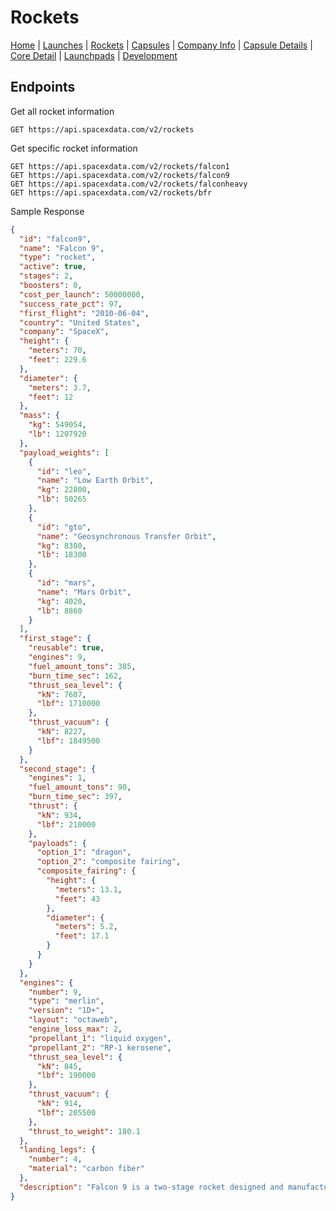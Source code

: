 # Rockets

[Home](https://github.com/r-spacex/SpaceX-API/blob/master/docs/home.md) | [Launches](https://github.com/r-spacex/SpaceX-API/blob/master/docs/launches.md) | [Rockets](https://github.com/r-spacex/SpaceX-API/blob/master/docs/rocket.md) | [Capsules](https://github.com/r-spacex/SpaceX-API/blob/master/docs/capsule.md) | [Company Info](https://github.com/r-spacex/SpaceX-API/blob/master/docs/company_info.md) | [Capsule Details](https://github.com/r-spacex/SpaceX-API/blob/master/docs/capsule_detail.md) | [Core Detail](https://github.com/r-spacex/SpaceX-API/blob/master/docs/core_detail.md) | [Launchpads](https://github.com/r-spacex/SpaceX-API/blob/master/docs/launchpad.md) | [Development](https://github.com/r-spacex/SpaceX-API/blob/master/docs/development.md)

## Endpoints
Get all rocket information
```http
GET https://api.spacexdata.com/v2/rockets
```

Get specific rocket information
```http
GET https://api.spacexdata.com/v2/rockets/falcon1
GET https://api.spacexdata.com/v2/rockets/falcon9
GET https://api.spacexdata.com/v2/rockets/falconheavy
GET https://api.spacexdata.com/v2/rockets/bfr
```

Sample Response
```json
{
  "id": "falcon9",
  "name": "Falcon 9",
  "type": "rocket",
  "active": true,
  "stages": 2,
  "boosters": 0,
  "cost_per_launch": 50000000,
  "success_rate_pct": 97,
  "first_flight": "2010-06-04",
  "country": "United States",
  "company": "SpaceX",
  "height": {
    "meters": 70,
    "feet": 229.6
  },
  "diameter": {
    "meters": 3.7,
    "feet": 12
  },
  "mass": {
    "kg": 549054,
    "lb": 1207920
  },
  "payload_weights": [
    {
      "id": "leo",
      "name": "Low Earth Orbit",
      "kg": 22800,
      "lb": 50265
    },
    {
      "id": "gto",
      "name": "Geosynchronous Transfer Orbit",
      "kg": 8300,
      "lb": 18300
    },
    {
      "id": "mars",
      "name": "Mars Orbit",
      "kg": 4020,
      "lb": 8860
    }
  ],
  "first_stage": {
    "reusable": true,
    "engines": 9,
    "fuel_amount_tons": 385,
    "burn_time_sec": 162,
    "thrust_sea_level": {
      "kN": 7607,
      "lbf": 1710000
    },
    "thrust_vacuum": {
      "kN": 8227,
      "lbf": 1849500
    }
  },
  "second_stage": {
    "engines": 1,
    "fuel_amount_tons": 90,
    "burn_time_sec": 397,
    "thrust": {
      "kN": 934,
      "lbf": 210000
    },
    "payloads": {
      "option_1": "dragon",
      "option_2": "composite fairing",
      "composite_fairing": {
        "height": {
          "meters": 13.1,
          "feet": 43
        },
        "diameter": {
          "meters": 5.2,
          "feet": 17.1
        }
      }
    }
  },
  "engines": {
    "number": 9,
    "type": "merlin",
    "version": "1D+",
    "layout": "octaweb",
    "engine_loss_max": 2,
    "propellant_1": "liquid oxygen",
    "propellant_2": "RP-1 kerosene",
    "thrust_sea_level": {
      "kN": 845,
      "lbf": 190000
    },
    "thrust_vacuum": {
      "kN": 914,
      "lbf": 205500
    },
    "thrust_to_weight": 180.1
  },
  "landing_legs": {
    "number": 4,
    "material": "carbon fiber"
  },
  "description": "Falcon 9 is a two-stage rocket designed and manufactured by SpaceX for the reliable and safe transport of satellites and the Dragon spacecraft into orbit."
}
```